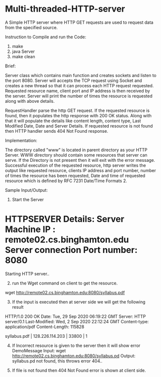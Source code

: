 # Multi-threaded-HTTP-server
A Simple HTTP server where HTTP GET requests are used to request data from the specified source.


Instruction to Compile and run the Code:
  1. make
  2. java Server
  3. make clean

Brief:

Server class which contains main function and creates sockets and listen to the port 8080.
Server will accepts the TCP request using Socket and creates a new thread so that it can process each HTTP request requested.
Requested resource name, client port and IP address is then received by the server.
Server will print the number of times the resource is requested along with above details.

RequestHandler parse the http GET request. If the requested resource is found, then it populates the http response with 200 OK status.
Along with that it will populate the details like content length, content type, Last Modified Date, Date and Server Details.
If requested resource is not found then HTTP handler sends 404 Not Found response.


Implementation:

The directory called "www" is located in parent directory as your HTTP Server. WWW directory should contain some resources that server can serve.
If the Directory is not present then it will exit with the error message.
Successful execution of the requested resource, http server writes the output like requested resource, clients IP address and port number,
number of times the resource has been requested, Date and time of requested resource which is defined by RFC 7231 Date/Time Formats 2.


Sample Input/Output:

1. Start the Server

HTTPSERVER Details:
Server Machine IP : remote02.cs.binghamton.edu
Server connection Port number: 8080
==========================================================
Starting HTTP server..

2. run the Wget command on client to get the resource.

  wget http://remote02.cs.binghamton.edu:8080/syllabus.pdf

3. If the input is executed then at server side we will get the following result

HTTP/1.0 200 OK
Date: Tue, 29 Sep 2020 06:19:22 GMT
Server: HTTP server/0.1
Last-Modified: Wed, 2 Sep 2020 22:12:24 GMT
Content-type: application/pdf
Content-Length: 115828


syllabus.pdf | 128.226.114.203 | 33800 | 1

4. If Incorrect resource is given to the server then it will show error DemoMessage
Input:  wget http://remote02.cs.binghamton.edu:8080/syllabus.pd
Output: syllabus.pd not found, this throws error 404..

5. If file is not found then 404 Not Found error is shown at client side.

